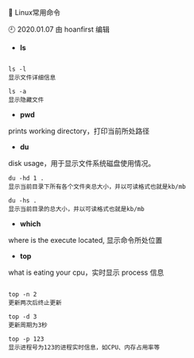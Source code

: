 🐾 Linux常用命令

🕘 2020.01.07 由 hoanfirst 编辑


- **ls**

```

ls -l
显示文件详细信息

ls -a
显示隐藏文件

```



- **pwd**

prints working directory，打印当前所处路径



- **du**

disk usage，用于显示文件系统磁盘使用情况。

```
du -hd 1 .
显示当前目录下所有各个文件夹总大小，并以可读格式也就是kb/mb

du -hs .
显示当前目录的总大小，并以可读格式也就是kb/mb

```



- **which**

where is the execute located, 显示命令所处位置



- **top**

what is eating your cpu，实时显示 process 信息

```

top -n 2
更新两次后终止更新

top -d 3
更新周期为3秒

top -p 123
显示进程号为123的进程实时信息，如CPU、内存占用率等


```
